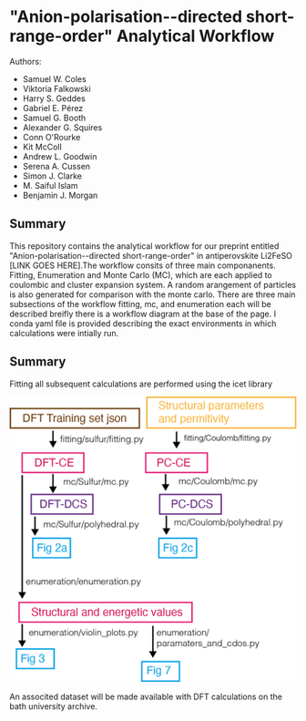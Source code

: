 # "Anion-polarisation--directed short-range-order" Analytical Workflow

Authors:
- Samuel W. Coles 
- Viktoria Falkowski
- Harry S. Geddes
- Gabriel E. Pérez
- Samuel G. Booth
- Alexander G. Squires 
- Conn O'Rourke
- Kit McColl
- Andrew L. Goodwin
- Serena A. Cussen
- Simon J. Clarke
- M. Saiful Islam
- Benjamin J. Morgan

## Summary


This repository contains the analytical workflow for our preprint entitled "Anion-polarisation--directed short-range-order" in antiperovskite Li2FeSO [LINK GOES HERE].The workflow consits of three main componanents. Fitting, Enumeration and Monte Carlo (MC), which are each applied to coulombic and cluster expansion system. A random arangement of particles is also generated for comparison with the monte carlo. There are three main subsections of the workflow fitting, mc, and enumeration each will be described breifly there is a workflow diagram at the base of the page. I conda yaml file is provided describing the exact environments in which calculations were intially run.

## Summary

Fitting all subsequent calculations are performed using the icet library

![](./workflow.png)


An associted dataset will be made available with DFT calculations on the bath university archive.
